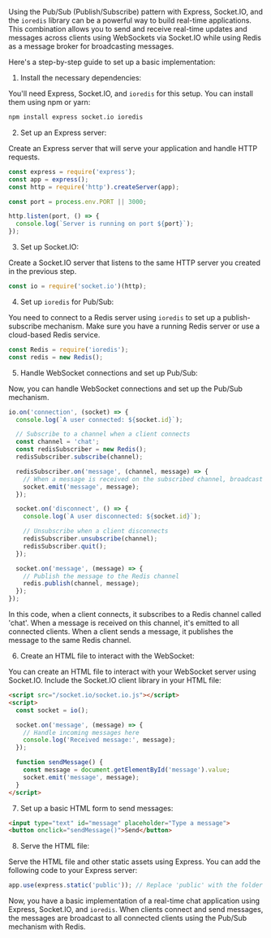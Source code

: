Using the Pub/Sub (Publish/Subscribe) pattern with Express, Socket.IO, and the `ioredis` library can be a powerful way to build real-time applications. This combination allows you to send and receive real-time updates and messages across clients using WebSockets via Socket.IO while using Redis as a message broker for broadcasting messages.

Here's a step-by-step guide to set up a basic implementation:

1. Install the necessary dependencies:

You'll need Express, Socket.IO, and `ioredis` for this setup. You can install them using npm or yarn:

```bash
npm install express socket.io ioredis
```

2. Set up an Express server:

Create an Express server that will serve your application and handle HTTP requests.

```javascript
const express = require('express');
const app = express();
const http = require('http').createServer(app);

const port = process.env.PORT || 3000;

http.listen(port, () => {
  console.log(`Server is running on port ${port}`);
});
```

3. Set up Socket.IO:

Create a Socket.IO server that listens to the same HTTP server you created in the previous step.

```javascript
const io = require('socket.io')(http);
```

4. Set up `ioredis` for Pub/Sub:

You need to connect to a Redis server using `ioredis` to set up a publish-subscribe mechanism. Make sure you have a running Redis server or use a cloud-based Redis service.

```javascript
const Redis = require('ioredis');
const redis = new Redis();
```

5. Handle WebSocket connections and set up Pub/Sub:

Now, you can handle WebSocket connections and set up the Pub/Sub mechanism.

```javascript
io.on('connection', (socket) => {
  console.log(`A user connected: ${socket.id}`);

  // Subscribe to a channel when a client connects
  const channel = 'chat';
  const redisSubscriber = new Redis();
  redisSubscriber.subscribe(channel);

  redisSubscriber.on('message', (channel, message) => {
    // When a message is received on the subscribed channel, broadcast it to all connected clients
    socket.emit('message', message);
  });

  socket.on('disconnect', () => {
    console.log(`A user disconnected: ${socket.id}`);

    // Unsubscribe when a client disconnects
    redisSubscriber.unsubscribe(channel);
    redisSubscriber.quit();
  });

  socket.on('message', (message) => {
    // Publish the message to the Redis channel
    redis.publish(channel, message);
  });
});
```

In this code, when a client connects, it subscribes to a Redis channel called 'chat'. When a message is received on this channel, it's emitted to all connected clients. When a client sends a message, it publishes the message to the same Redis channel.

6. Create an HTML file to interact with the WebSocket:

You can create an HTML file to interact with your WebSocket server using Socket.IO. Include the Socket.IO client library in your HTML file:

```html
<script src="/socket.io/socket.io.js"></script>
<script>
  const socket = io();

  socket.on('message', (message) => {
    // Handle incoming messages here
    console.log('Received message:', message);
  });

  function sendMessage() {
    const message = document.getElementById('message').value;
    socket.emit('message', message);
  }
</script>
```

7. Set up a basic HTML form to send messages:

```html
<input type="text" id="message" placeholder="Type a message">
<button onclick="sendMessage()">Send</button>
```

8. Serve the HTML file:

Serve the HTML file and other static assets using Express. You can add the following code to your Express server:

```javascript
app.use(express.static('public')); // Replace 'public' with the folder containing your HTML file and other assets
```

Now, you have a basic implementation of a real-time chat application using Express, Socket.IO, and `ioredis`. When clients connect and send messages, the messages are broadcast to all connected clients using the Pub/Sub mechanism with Redis.
